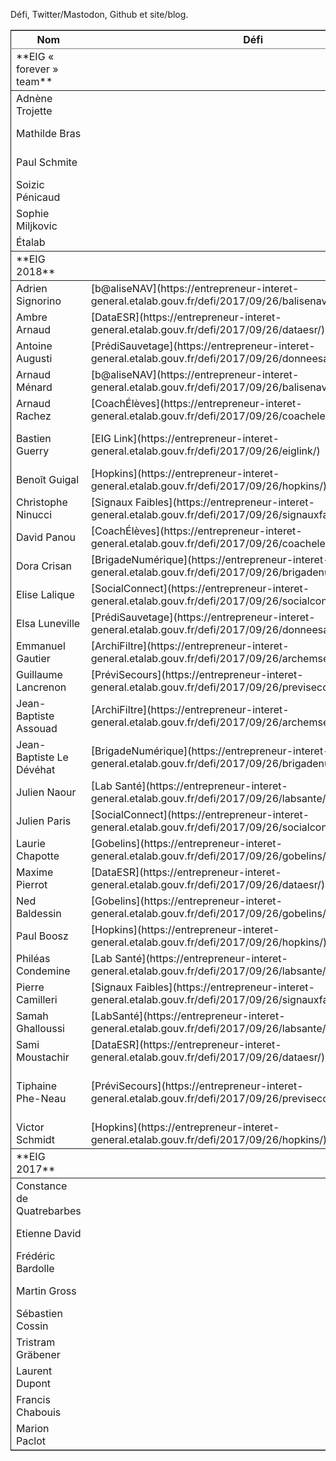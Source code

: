Défi, Twitter/Mastodon, Github et site/blog.

<table border="2" cellspacing="0" cellpadding="6" rules="groups" frame="hsides">


<colgroup>
<col  class="org-left" />

<col  class="org-left" />

<col  class="org-left" />

<col  class="org-left" />

<col  class="org-left" />
</colgroup>
<thead>
<tr>
<th scope="col" class="org-left">Nom</th>
<th scope="col" class="org-left">Défi</th>
<th scope="col" class="org-left">Twitter, Mastodon</th>
<th scope="col" class="org-left">Github</th>
<th scope="col" class="org-left">Site/Blog</th>
</tr>
</thead>

<tbody>
<tr>
<td class="org-left">**EIG « forever » team**</td>
<td class="org-left">&#xa0;</td>
<td class="org-left">&#xa0;</td>
<td class="org-left">&#xa0;</td>
<td class="org-left">&#xa0;</td>
</tr>
</tbody>

<tbody>
<tr>
<td class="org-left">Adnène Trojette</td>
<td class="org-left">&#xa0;</td>
<td class="org-left">[@trojette](https://twitter.com/trojette)</td>
<td class="org-left">[trojette](https://github.com/trojette)</td>
<td class="org-left">&#xa0;</td>
</tr>


<tr>
<td class="org-left">Mathilde Bras</td>
<td class="org-left">&#xa0;</td>
<td class="org-left">[@Mathilde\_Bras](https://twitter.com/Mathilde_Bras)</td>
<td class="org-left">[MathildeBras](https://github.com/MathildeBras)</td>
<td class="org-left">&#xa0;</td>
</tr>


<tr>
<td class="org-left">Paul Schmite</td>
<td class="org-left">&#xa0;</td>
<td class="org-left">[@schmitologie](https://twitter.com/schmitologie)</td>
<td class="org-left">[PaulEtalab](https://github.com/PaulEtalab)</td>
<td class="org-left">&#xa0;</td>
</tr>


<tr>
<td class="org-left">Soizic Pénicaud</td>
<td class="org-left">&#xa0;</td>
<td class="org-left">[@soizicpenicaud](https://twitter.com/soizicpenicaud)</td>
<td class="org-left">[soizicpenicaud](https://github.com/soizicpenicaud)</td>
<td class="org-left">&#xa0;</td>
</tr>


<tr>
<td class="org-left">Sophie Miljkovic</td>
<td class="org-left">&#xa0;</td>
<td class="org-left">[@MiljkovicSophie](https://twitter.com/MiljkovicSophie)</td>
<td class="org-left">[milkosofi](https://github.com/milkosofi)</td>
<td class="org-left">&#xa0;</td>
</tr>


<tr>
<td class="org-left">Étalab</td>
<td class="org-left">&#xa0;</td>
<td class="org-left">[@etalab](https://twitter.com/etalab)</td>
<td class="org-left">&#xa0;</td>
<td class="org-left">[Site Étalab](https://www.etalab.gouv.fr/)</td>
</tr>
</tbody>

<tbody>
<tr>
<td class="org-left">**EIG 2018**</td>
<td class="org-left">&#xa0;</td>
<td class="org-left">&#xa0;</td>
<td class="org-left">&#xa0;</td>
<td class="org-left">[Blog EIG](https://entrepreneur-interet-general.etalab.gouv.fr/blog.html)</td>
</tr>
</tbody>

<tbody>
<tr>
<td class="org-left">Adrien Signorino</td>
<td class="org-left">[b@aliseNAV](https://entrepreneur-interet-general.etalab.gouv.fr/defi/2017/09/26/balisenav/)</td>
<td class="org-left">[@signoOngis](https://twitter.com/signoOngis)</td>
<td class="org-left">[sign0](https://github.com/sign0)</td>
<td class="org-left">&#xa0;</td>
</tr>


<tr>
<td class="org-left">Ambre Arnaud</td>
<td class="org-left">[DataESR](https://entrepreneur-interet-general.etalab.gouv.fr/defi/2017/09/26/dataesr/)</td>
<td class="org-left">[@ambreelmee](https://twitter.com/ambreelmee)</td>
<td class="org-left">[ambreelmee](https://github.com/ambreelmee)</td>
<td class="org-left">&#xa0;</td>
</tr>


<tr>
<td class="org-left">Antoine Augusti</td>
<td class="org-left">[PrédiSauvetage](https://entrepreneur-interet-general.etalab.gouv.fr/defi/2017/09/26/donneesauvetagemaritime/)</td>
<td class="org-left">[@AntoineAugusti](https://twitter.com/AntoineAugusti)</td>
<td class="org-left">[AntoineAugusti](https://github.com/AntoineAugusti)</td>
<td class="org-left"><https://www.antoine-augusti.fr></td>
</tr>


<tr>
<td class="org-left">Arnaud Ménard</td>
<td class="org-left">[b@aliseNAV](https://entrepreneur-interet-general.etalab.gouv.fr/defi/2017/09/26/balisenav/)</td>
<td class="org-left">[@Nono400](https://twitter.com/Nono400)</td>
<td class="org-left">&#xa0;</td>
<td class="org-left">&#xa0;</td>
</tr>


<tr>
<td class="org-left">Arnaud Rachez</td>
<td class="org-left">[CoachÉlèves](https://entrepreneur-interet-general.etalab.gouv.fr/defi/2017/09/26/coacheleves/)</td>
<td class="org-left">[@zermelozf](https://twitter.com/zermelozf)</td>
<td class="org-left">[zermelozf](https://github.com/zermelozf)</td>
<td class="org-left">&#xa0;</td>
</tr>


<tr>
<td class="org-left">Bastien Guerry</td>
<td class="org-left">[EIG Link](https://entrepreneur-interet-general.etalab.gouv.fr/defi/2017/09/26/eiglink/)</td>
<td class="org-left">[@bzg2](https://twitter.com/bzg2), [@bzg](https://mastodon.etalab.gouv.fr/@bzg)</td>
<td class="org-left">[bzg](https://github.com/bzg)</td>
<td class="org-left"><https://bzg.fr></td>
</tr>


<tr>
<td class="org-left">Benoît Guigal</td>
<td class="org-left">[Hopkins](https://entrepreneur-interet-general.etalab.gouv.fr/defi/2017/09/26/hopkins/)</td>
<td class="org-left">[@BGuigal](https://twitter.com/BGuigal)</td>
<td class="org-left">[benoitguigal](https://github.com/benoitguigal)</td>
<td class="org-left">&#xa0;</td>
</tr>


<tr>
<td class="org-left">Christophe Ninucci</td>
<td class="org-left">[Signaux Faibles](https://entrepreneur-interet-general.etalab.gouv.fr/defi/2017/09/26/signauxfaibles/)</td>
<td class="org-left">[@ChrisNinucci](https://twitter.com/ChrisNinucci)</td>
<td class="org-left">[chrnin](https://github.com/chrnin)</td>
<td class="org-left">&#xa0;</td>
</tr>


<tr>
<td class="org-left">David Panou</td>
<td class="org-left">[CoachÉlèves](https://entrepreneur-interet-general.etalab.gouv.fr/defi/2017/09/26/coacheleves/)</td>
<td class="org-left">&#xa0;</td>
<td class="org-left">[pandav2](https://github.com/pandav2)</td>
<td class="org-left">&#xa0;</td>
</tr>


<tr>
<td class="org-left">Dora Crisan</td>
<td class="org-left">[BrigadeNumérique](https://entrepreneur-interet-general.etalab.gouv.fr/defi/2017/09/26/brigadenumerique/)</td>
<td class="org-left">[@DoraCrisan](https://twitter.com/DoraCrisan)</td>
<td class="org-left">[dora27](https://github.com/dora27)</td>
<td class="org-left">&#xa0;</td>
</tr>


<tr>
<td class="org-left">Elise Lalique</td>
<td class="org-left">[SocialConnect](https://entrepreneur-interet-general.etalab.gouv.fr/defi/2017/09/26/socialconnect/)</td>
<td class="org-left">&#xa0;</td>
<td class="org-left">[Eliselalique](https://github.com/eliselalique)</td>
<td class="org-left">&#xa0;</td>
</tr>


<tr>
<td class="org-left">Elsa Luneville</td>
<td class="org-left">[PrédiSauvetage](https://entrepreneur-interet-general.etalab.gouv.fr/defi/2017/09/26/donneesauvetagemaritime/)</td>
<td class="org-left">&#xa0;</td>
<td class="org-left">[Elsalune](https://github.com/Elsalune)</td>
<td class="org-left">&#xa0;</td>
</tr>


<tr>
<td class="org-left">Emmanuel Gautier</td>
<td class="org-left">[ArchiFiltre](https://entrepreneur-interet-general.etalab.gouv.fr/defi/2017/09/26/archemse/)</td>
<td class="org-left">[@manutaust](https://twitter.com/manutaust)</td>
<td class="org-left">[emmanuelgautier1994](https://github.com/emmanuelgautier1994)</td>
<td class="org-left">&#xa0;</td>
</tr>


<tr>
<td class="org-left">Guillaume Lancrenon</td>
<td class="org-left">[PréviSecours](https://entrepreneur-interet-general.etalab.gouv.fr/defi/2017/09/26/previsecours/)</td>
<td class="org-left">[@maxiguillim](https://twitter.com/maxiguillim)</td>
<td class="org-left">[guillim](https://github.com/guillim)</td>
<td class="org-left"><https://guillim.github.io></td>
</tr>


<tr>
<td class="org-left">Jean-Baptiste Assouad</td>
<td class="org-left">[ArchiFiltre](https://entrepreneur-interet-general.etalab.gouv.fr/defi/2017/09/26/archemse/)</td>
<td class="org-left">&#xa0;</td>
<td class="org-left">[jeanbaptisteassouad](https://github.com/jeanbaptisteassouad)</td>
<td class="org-left">&#xa0;</td>
</tr>


<tr>
<td class="org-left">Jean-Baptiste Le Dévéhat</td>
<td class="org-left">[BrigadeNumérique](https://entrepreneur-interet-general.etalab.gouv.fr/defi/2017/09/26/brigadenumerique/)</td>
<td class="org-left">[@jbledevehat](https://twitter.com/jbledevehat)</td>
<td class="org-left">[jbledevehat](https://github.com/jbledevehat)</td>
<td class="org-left">&#xa0;</td>
</tr>


<tr>
<td class="org-left">Julien Naour</td>
<td class="org-left">[Lab Santé](https://entrepreneur-interet-general.etalab.gouv.fr/defi/2017/09/26/labsante/)</td>
<td class="org-left">&#xa0;</td>
<td class="org-left">[jnaour](https://github.com/jnaour)</td>
<td class="org-left">&#xa0;</td>
</tr>


<tr>
<td class="org-left">Julien Paris</td>
<td class="org-left">[SocialConnect](https://entrepreneur-interet-general.etalab.gouv.fr/defi/2017/09/26/socialconnect/)</td>
<td class="org-left">[@jparis\_py](https://twitter.com/jparis_py)</td>
<td class="org-left">[Jpy](https://github.com/JulienParis)</td>
<td class="org-left"><http://www.jpylab.com>, <http://libviz.artlabo.org/></td>
</tr>


<tr>
<td class="org-left">Laurie Chapotte</td>
<td class="org-left">[Gobelins](https://entrepreneur-interet-general.etalab.gouv.fr/defi/2017/09/26/gobelins/)</td>
<td class="org-left">[@Lauriechapotte](https://twitter.com/Lauriechapotte)</td>
<td class="org-left"><https://github.com/lauriechap></td>
<td class="org-left">[https://www.linkedin.com/in/lauriechapotte/](http://chapottelaurie.fr)</td>
</tr>


<tr>
<td class="org-left">Maxime Pierrot</td>
<td class="org-left">[DataESR](https://entrepreneur-interet-general.etalab.gouv.fr/defi/2017/09/26/dataesr/)</td>
<td class="org-left">[@mpierrax](https://twitter.com/mpierrax)</td>
<td class="org-left">[pierrax](https://github.com/pierrax)</td>
<td class="org-left">&#xa0;</td>
</tr>


<tr>
<td class="org-left">Ned Baldessin</td>
<td class="org-left">[Gobelins](https://entrepreneur-interet-general.etalab.gouv.fr/defi/2017/09/26/gobelins/)</td>
<td class="org-left">[@ned](https://twitter.com/ned)</td>
<td class="org-left">[nedbaldessin](https://github.com/nedbaldessin)</td>
<td class="org-left">&#xa0;</td>
</tr>


<tr>
<td class="org-left">Paul Boosz</td>
<td class="org-left">[Hopkins](https://entrepreneur-interet-general.etalab.gouv.fr/defi/2017/09/26/hopkins/)</td>
<td class="org-left">&#xa0;</td>
<td class="org-left">[paulboosz](https://github.com/paulboosz)</td>
<td class="org-left">&#xa0;</td>
</tr>


<tr>
<td class="org-left">Philéas Condemine</td>
<td class="org-left">[Lab Santé](https://entrepreneur-interet-general.etalab.gouv.fr/defi/2017/09/26/labsante/)</td>
<td class="org-left">&#xa0;</td>
<td class="org-left">[phileas-condemine](https://github.com/phileas-condemine)</td>
<td class="org-left">&#xa0;</td>
</tr>


<tr>
<td class="org-left">Pierre Camilleri</td>
<td class="org-left">[Signaux Faibles](https://entrepreneur-interet-general.etalab.gouv.fr/defi/2017/09/26/signauxfaibles/)</td>
<td class="org-left">&#xa0;</td>
<td class="org-left">[jazzypierrot](https://github.com/jazzypierrot)</td>
<td class="org-left">&#xa0;</td>
</tr>


<tr>
<td class="org-left">Samah Ghalloussi</td>
<td class="org-left">[LabSanté](https://entrepreneur-interet-general.etalab.gouv.fr/defi/2017/09/26/labsante/)</td>
<td class="org-left">[@SamahNLP](https://twitter.com/SamahNLP)</td>
<td class="org-left">&#xa0;</td>
<td class="org-left">&#xa0;</td>
</tr>


<tr>
<td class="org-left">Sami Moustachir</td>
<td class="org-left">[DataESR](https://entrepreneur-interet-general.etalab.gouv.fr/defi/2017/09/26/dataesr/)</td>
<td class="org-left">[@sa\_mous](https://twitter.com/sa_mous)</td>
<td class="org-left">[sammous](https://github.com/sammous)</td>
<td class="org-left">&#xa0;</td>
</tr>


<tr>
<td class="org-left">Tiphaine Phe-Neau</td>
<td class="org-left">[PréviSecours](https://entrepreneur-interet-general.etalab.gouv.fr/defi/2017/09/26/previsecours/)</td>
<td class="org-left">[@datatiph](https://twitter.com/datatiph)</td>
<td class="org-left">[tiphaine](https://github.com/tiphaine)</td>
<td class="org-left">[tiphaine.github.io](https://tiphaine.github.io), [www.phe-neau.com](http://www.phe-neau.com), [medium.com/@tiph.pheneau](https://medium.com/@tiph.pheneau)</td>
</tr>


<tr>
<td class="org-left">Victor Schmidt</td>
<td class="org-left">[Hopkins](https://entrepreneur-interet-general.etalab.gouv.fr/defi/2017/09/26/hopkins/)</td>
<td class="org-left">[@vict0rsch](https://twitter.com/vict0rsch)</td>
<td class="org-left">[vict0rsch](https://github.com/vict0rsch)</td>
<td class="org-left"><https://vict0rsch.github.io></td>
</tr>
</tbody>

<tbody>
<tr>
<td class="org-left">**EIG 2017**</td>
<td class="org-left">&#xa0;</td>
<td class="org-left">&#xa0;</td>
<td class="org-left">&#xa0;</td>
<td class="org-left">&#xa0;</td>
</tr>
</tbody>

<tbody>
<tr>
<td class="org-left">Constance de Quatrebarbes</td>
<td class="org-left">&#xa0;</td>
<td class="org-left">[@c4barbes](https://twitter.com/c4barbes)</td>
<td class="org-left">[c24b](https://github.com/c24b)</td>
<td class="org-left">&#xa0;</td>
</tr>


<tr>
<td class="org-left">Etienne David</td>
<td class="org-left">&#xa0;</td>
<td class="org-left">[@EtienneDavid](https://twitter.com/EtienneDavid)</td>
<td class="org-left">[EtienneDavid](https://github.com/EtienneDavid)</td>
<td class="org-left">&#xa0;</td>
</tr>


<tr>
<td class="org-left">Frédéric Bardolle</td>
<td class="org-left">&#xa0;</td>
<td class="org-left">[@seiteta](https://twitter.com/seiteta)</td>
<td class="org-left">[seiteta](https://github.com/seiteta)</td>
<td class="org-left"><https://medium.com/@seiteta></td>
</tr>


<tr>
<td class="org-left">Martin Gross</td>
<td class="org-left">&#xa0;</td>
<td class="org-left">[@TainMar](https://twitter.com/TainMar)</td>
<td class="org-left">[SuperKiwi](https://github.com/SuperKiwi)</td>
<td class="org-left">&#xa0;</td>
</tr>


<tr>
<td class="org-left">Sébastien Cossin</td>
<td class="org-left">&#xa0;</td>
<td class="org-left">[@sebcossin](https://twitter.com/sebcossin)</td>
<td class="org-left">[scossin](https://github.com/scossin)</td>
<td class="org-left">&#xa0;</td>
</tr>


<tr>
<td class="org-left">Tristram Gräbener</td>
<td class="org-left">&#xa0;</td>
<td class="org-left">[@tristramg](https://twitter.com/tristramg)</td>
<td class="org-left">[Tristramg](https://github.com/Tristramg)</td>
<td class="org-left">&#xa0;</td>
</tr>


<tr>
<td class="org-left">Laurent Dupont</td>
<td class="org-left">&#xa0;</td>
<td class="org-left">&#xa0;</td>
<td class="org-left">[duplau](https://github.com/duplau)</td>
<td class="org-left">&#xa0;</td>
</tr>


<tr>
<td class="org-left">Francis Chabouis</td>
<td class="org-left">&#xa0;</td>
<td class="org-left">&#xa0;</td>
<td class="org-left">[fchabouis](https://github.com/fchabouis)</td>
<td class="org-left">&#xa0;</td>
</tr>


<tr>
<td class="org-left">Marion Paclot</td>
<td class="org-left">&#xa0;</td>
<td class="org-left">&#xa0;</td>
<td class="org-left">[marion-paclot](https://github.com/marion-paclot)</td>
<td class="org-left">&#xa0;</td>
</tr>
</tbody>
</table>

